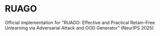 # RUAGO
Official implementation for "RUAGO: Effective and Practical Retain-Free Unlearning via Adversarial Attack and OOD Generator" (NeurIPS 2025)
